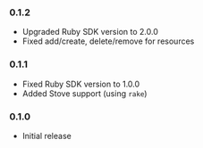 ### 0.1.2
  - Upgraded Ruby SDK version to 2.0.0
  - Fixed add/create, delete/remove for resources

### 0.1.1
  - Fixed Ruby SDK version to 1.0.0
  - Added Stove support (using `rake`)

### 0.1.0
  - Initial release
